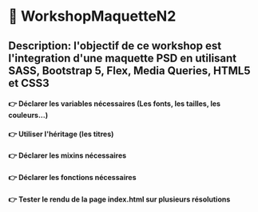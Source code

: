 # :memo: WorkshopMaquetteN2
## Description: l'objectif de ce workshop est l'integration d'une maquette PSD en utilisant  SASS, Bootstrap 5, Flex, Media Queries, HTML5 et CSS3 
#### :point_right:	 Déclarer les variables nécessaires (Les fonts, les tailles, les couleurs...)
#### :point_right:   Utiliser l'héritage (les titres)
#### :point_right:	 Déclarer les mixins nécessaires
#### :point_right:	 Déclarer les fonctions nécessaires
#### :point_right:	 Tester le rendu de la page index.html sur plusieurs résolutions 
